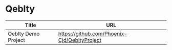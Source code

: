 
# Qeblty

| Title     | URL                       |
|-----------|---------------------------|
| Qeblty Demo Project | https://github.com/Phoenix-Cjd/QebltyProject |

